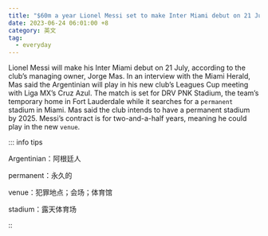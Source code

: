 ```yaml
---
title: "$60m a year Lionel Messi set to make Inter Miami debut on 21 July"
date: 2023-06-24 06:01:00 +8
category: 英文
tag:
  - everyday
---
```


Lionel Messi will make his Inter Miami debut on 21 July, according to the club’s managing owner, Jorge Mas. In an interview with the Miami Herald, Mas said the Argentinian will play in his new club’s Leagues Cup meeting with Liga MX’s Cruz Azul. The match is set for DRV PNK Stadium, the team’s temporary home in Fort Lauderdale while it searches for a `permanent` stadium in Miami. Mas said the club intends to have a permanent stadium by 2025. Messi’s contract is for two-and-a-half years, meaning he could play in the new `venue`.

::: info tips

Argentinian：阿根廷人

permanent：永久的

venue：犯罪地点；会场；体育馆

stadium：露天体育场

::
